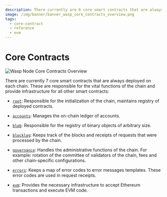 ```yaml
---
description: There currently are 6 core smart contracts that are always deployed on each  chain, root, _default, accounts, blob, blocklog, and governance.
image: /img/banner/banner_wasp_core_contracts_overview.png
tags:
  - core-contract
  - reference
  - evm
---
```


# Core Contracts

![Wasp Node Core Contracts Overview](/img/banner/banner_wasp_core_contracts_overview.png)

There are currently 7 core smart contracts that are always deployed on each
chain. These are responsible for the vital functions of the chain and
provide infrastructure for all other smart contracts:

- [`root`](../../../references/iota-evm/core-contracts/root.md): Responsible for the initialization of the chain, maintains registry of deployed contracts.

- [`accounts`](../../../references/iota-evm/core-contracts/accounts.md): Manages the on-chain ledger of accounts.

- [`blob`](../../../references/iota-evm/core-contracts/blob.md): Responsible for the registry of binary objects of arbitrary size.

- [`blocklog`](../../../references/iota-evm/core-contracts/blocklog.md): Keeps track of the blocks and receipts of requests that were processed by the chain.

- [`governance`](../../../references/iota-evm/core-contracts/governance.md): Handles the administrative functions of the chain. For example: rotation of the committee of validators of the chain, fees and other chain-specific configurations.

- [`errors`](../../../references/iota-evm/core-contracts/errors.md): Keeps a map of error codes to error messages templates. These error codes are used in request receipts.

- [`evm`](../../../references/iota-evm/core-contracts/evm.md): Provides the necessary infrastructure to accept Ethereum
  transactions and execute EVM code.
